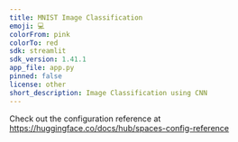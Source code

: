 ```yaml
---
title: MNIST Image Classification
emoji: 💻
colorFrom: pink
colorTo: red
sdk: streamlit
sdk_version: 1.41.1
app_file: app.py
pinned: false
license: other
short_description: Image Classification using CNN
---
```


Check out the configuration reference at https://huggingface.co/docs/hub/spaces-config-reference
